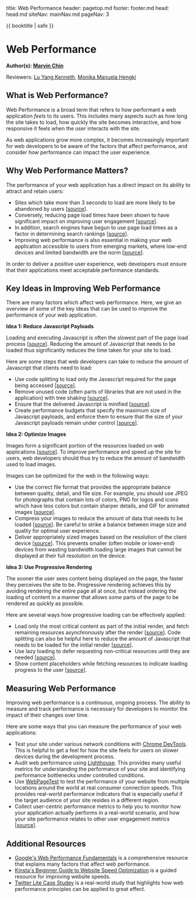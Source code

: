 <frontmatter>
  title: Web Performance
  header: pagetop.md
  footer: footer.md
  head: head.md
  siteNav: mainNav.md
  pageNav: 3
</frontmatter>

<div class="website-content">

{{ booktitle | safe }}

# Web Performance

**Author(s): [Marvin Chin](https://github.com/marvinchin)**

Reviewers: [Lu Yang Kenneth](https://github.com/luyangkenneth), [Monika Manuela Hengki](https://www.github.com/monmanuela)

## What is Web Performance?

Web Performance is a broad term that refers to how performant a web application *feels* to its users. This includes many aspects such as how long the site takes to load, how quickly the site becomes interactive, and how responsive it feels when the user interacts with the site.

As web applications grow more complex, it becomes increasingly important for web developers to be aware of the factors that affect performance, and consider how performance can impact the user experience.

## Why Web Performance Matters?

The performance of your web application has a direct impact on its ability to attract and retain users:
- Sites which take more than 3 seconds to load are more likely to be abandoned by users [[source](https://developer.akamai.com/blog/2016/09/14/mobile-load-time-user-abandonment)].
- Conversely, reducing page load times have been shown to have significant impact on improving user engagement [[source](https://medium.com/carousell-insider/how-we-made-carousells-mobile-web-experience-3x-faster-bbb3be93e006)].
- In addition, search engines have begun to use page load times as a factor in determining search rankings [[source](https://webmasters.googleblog.com/2018/01/using-page-speed-in-mobile-search.html)].
- Improving web performance is also essential in making your web application accessible to users from emerging markets, where low-end devices and limited bandwidth are the norm [[source](https://building.calibreapp.com/beyond-the-bubble-real-world-performance-9c991dcd5342)].

In order to deliver a positive user experience, web developers must ensure that their applications meet acceptable performance standards.

## Key Ideas in Improving Web Performance
There are many factors which affect web performance. Here, we give an overview of some of the key ideas that can be used to improve the performance of your web application.

**Idea 1: Reduce Javascript Payloads**

Loading and executing Javascript is often the slowest part of the page load process [[source](https://medium.com/@addyosmani/the-cost-of-javascript-in-2018-7d8950fbb5d4)]. Reducing the amount of Javascript that needs to be loaded thus significantly reduces the time taken for your site to load.

Here are some steps that web developers can take to reduce the amount of Javascript that clients need to load:
- Use code splitting to load only the Javascript required for the page being accessed [[source](https://developers.google.com/web/fundamentals/performance/optimizing-javascript/code-splitting/)].
- Remove unused code (often parts of libraries that are not used in the application) with tree shaking [[source](https://developers.google.com/web/fundamentals/performance/optimizing-javascript/tree-shaking/)].
- Ensure that the delivered Javascript is minified [[source](https://developers.google.com/web/fundamentals/performance/optimizing-content-efficiency/javascript-startup-optimization/)].
- Create performance budgets that specify the maximum size of Javascript payloads, and enforce them to ensure that the size of your Javascript payloads remain under control [[source](https://web.dev/fast/incorporate-performance-budgets-into-your-build-tools)].

**Idea 2: Optimize Images**

Images form a significant portion of the resources loaded on web applications [[source](https://httparchive.org/reports/page-weight)]. To improve performance and speed up the site for users, web developers should thus try to reduce the amount of bandwidth used to load images.

Images can be optimized for the web in the following ways:
- Use the correct file format that provides the appropriate balance between quality, detail, and file size. For example, you should use JPEG for photographs that contain lots of colors, PNG for logos and icons which have less colors but contain sharper details, and GIF for animated images [[source](https://medium.com/beginners-guide-to-mobile-web-development/web-image-formats-googles-webp-17e2fe5fc53e)].
- Compress your images to reduce the amount of data that needs to be loaded [[source](https://www.html5rocks.com/en/tutorials/speed/img-compression/)]. Be careful to strike a balance between image size and quality for optimal user experience.
- Deliver appropriately sized images based on the resolution of the client device [[source](https://developer.mozilla.org/en-US/docs/Learn/HTML/Multimedia_and_embedding/Responsive_images)]. This prevents smaller (often mobile or lower-end) devices from wasting bandwidth loading large images that cannot be displayed at their full resolution on the device.

**Idea 3: Use Progressive Rendering**

The sooner the user sees content being displayed on the page, the faster they perceives the site to be. Progressive rendering achieves this by avoiding rendering the entire page all at once, but instead ordering the loading of content in a manner that allows *some* parts of the page to be rendered as quickly as possible.

Here are several ways how progressive loading can be effectively applied:
- Load only the most critical content as part of the initial render, and fetch remaining resources asynchronously after the render [[source](https://developers.google.com/web/fundamentals/performance/critical-rendering-path/)]. Code splitting can also be helpful here to reduce the amount of Javascript that needs to be loaded for the initial render [[source](https://developers.google.com/web/fundamentals/performance/optimizing-javascript/code-splitting/)].
- Use lazy loading to defer requesting non-critical resources until they are needed [[source](https://developers.google.com/web/fundamentals/performance/lazy-loading-guidance/images-and-video/)].
- Show content placeholders while fetching resources to indicate loading progress to the user [[source](https://medium.com/@praveencnaik/content-placeholder-the-new-design-trend-for-audience-involvement-e2ab533d7304)].

## Measuring Web Performance

Improving web performance is a continuous, ongoing process. The ability to measure and track performance is necessary for developers to monitor the impact of their changes over time.

Here are some ways that you can measure the performance of your web applications:
- Test your site under various network conditions with [Chrome DevTools](https://developers.google.com/web/tools/chrome-devtools/network/network-conditions). This is helpful to get a feel for how the site feels for users on slower devices during the development process.
- Audit web performance using [Lighthouse](https://developers.google.com/web/tools/lighthouse/). This provides many useful metrics for understanding the performance of your site and identifying performance bottlenecks under controlled conditions.
- Use [WebPageTest](https://www.webpagetest.org/) to test the performance of your website from multiple locations around the world at real consumer connection speeds. This provides real-world performance indicators that is especially useful if the target audience of your site resides in a different region.
- Collect user-centric performance metrics to help you to monitor how your application actually performs in a real-world scenario, and how your site performance relates to other user engagement metrics [[source](https://developers.google.com/web/fundamentals/performance/user-centric-performance-metrics)].


## Additional Resources
- [Google's Web Performance Fundamentals](https://developers.google.com/web/fundamentals/performance/why-performance-matters/) is a comprehensive resource that explains many factors that affect web performance.
- [Kinsta's Beginner Guide to Website Speed Optimization](https://kinsta.com/learn/page-speed/) is a guided resource for improving website speeds.
- [Twitter Lite Case Studey](https://medium.com/@paularmstrong/twitter-lite-and-high-performance-react-progressive-web-apps-at-scale-d28a00e780a3) is a real-world study that highlights how web performance principles can be applied to great effect.

</div>
